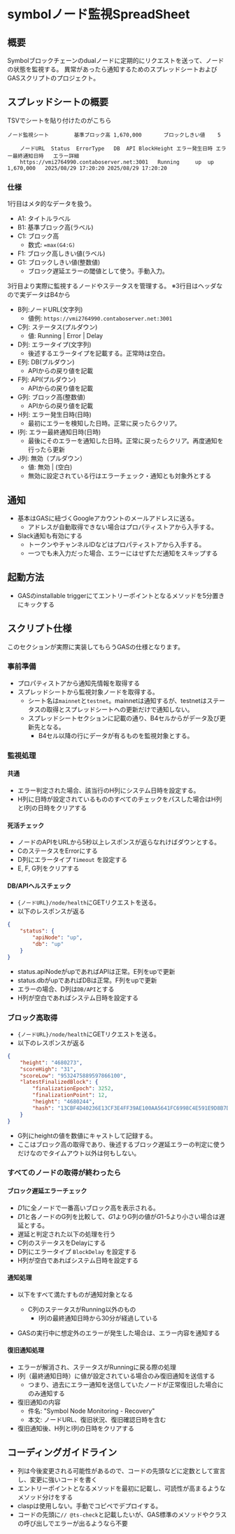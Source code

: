 # symbolノード監視SpreadSheet

## 概要
Symbolブロックチェーンのdualノードに定期的にリクエストを送って、ノードの状態を監視する。
異常があったら通知するためのスプレッドシートおよびGASスクリプトのプロジェクト。

## スプレッドシートの概要

TSVでシートを貼り付けたのがこちら

```
ノード監視シート		基準ブロック高	1,670,000		ブロックしきい値	5			
									
	ノードURL	Status	ErrorType	DB	API	BlockHeight	エラー発生日時	エラー最終通知日時	エラー詳細
	https://vmi2764990.contaboserver.net:3001	Running		up	up	1,670,000	2025/08/29 17:20:20	2025/08/29 17:20:20	
```

### 仕様

1行目はメタ的なデータを扱う。

- A1: タイトルラベル
- B1: 基準ブロック高(ラベル)
- C1: ブロック高
	- 数式: `=max(G4:G)`
- F1: ブロック高しきい値(ラベル)
- G1: ブロックしきい値(整数値)
	- ブロック遅延エラーの閾値として使う。手動入力。

3行目より実際に監視するノードやステータスを管理する。
  ※3行目はヘッダなので実データはB4から

- B列:ノードURL(文字列)
  - 値例: `https://vmi2764990.contaboserver.net:3001`
- C列: ステータス(プルダウン)
	- 値: Running | Error | Delay
- D列: エラータイプ(文字列)
  - 後述するエラータイプを記載する。正常時は空白。
- E列: DB(プルダウン)
  - APIからの戻り値を記載
- F列: API(プルダウン)
  - APIからの戻り値を記載
- G列: ブロック高(整数値)
  - APIからの戻り値を記載
- H列: エラー発生日時(日時)
  - 最初にエラーを検知した日時。正常に戻ったらクリア。
- I列: エラー最終通知日時(日時)
  - 最後にそのエラーを通知した日時。正常に戻ったらクリア。再度通知を行ったら更新
- J列: 無効（プルダウン）
  - 値: 無効 | (空白)
  - 無効に設定されている行はエラーチェック・通知とも対象外とする


## 通知
- 基本はGASに紐づくGoogleアカウントのメールアドレスに送る。
	- アドレスが自動取得できない場合はプロパティストアから入手する。
- Slack通知も有効にする
	- トークンやチャンネルIDなどはプロパティストアから入手する。
	- 一つでも未入力だった場合、エラーにはせずただ通知をスキップする

## 起動方法
- GASのinstallable triggerにてエントリーポイントとなるメソッドを5分置きにキックする

## スクリプト仕様
このセクションが実際に実装してもらうGASの仕様となります。

### 事前準備
- プロパティストアから通知先情報を取得する
- スプレッドシートから監視対象ノードを取得する。
  - シート名は`mainnet`と`testnet`。mainnetは通知するが、testnetはステータスの取得とスプレッドシートへの更新だけで通知しない。
  - スプレッドシートセクションに記載の通り、B4セルからがデータ及び更新先となる。
	- B4セル以降の行にデータが有るものを監視対象とする。

### 監視処理
#### 共通
- エラー判定された場合、該当行のH列にシステム日時を設定する。
- H列に日時が設定されているもののすべてのチェックをパスした場合はH列とI列の日時をクリアする

#### 死活チェック
- ノードのAPIをURLから5秒以上レスポンスが返らなれけばダウンとする。
 - CのステータスをErrorにする
 - D列にエラータイプ `Timeout` を設定する
 - E, F, G列をクリアする

#### DB/APIヘルスチェック
- `{ノードURL}/node/health`にGETリクエストを送る。
- 以下のレスポンスが返る

```json
{
    "status": {
        "apiNode": "up",
        "db": "up"
    }
}
```
- status.apiNodeがupであればAPIは正常。E列をupで更新
- status.dbがupであればDBは正常。F列をupで更新
- エラーの場合、D列は`DB/API`とする
- H列が空白であればシステム日時を設定する

### ブロック高取得
- `{ノードURL}/node/health`にGETリクエストを送る。
- 以下のレスポンスが返る

```json
{
    "height": "4680273",
    "scoreHigh": "31",
    "scoreLow": "9532475889597866100",
    "latestFinalizedBlock": {
        "finalizationEpoch": 3252,
        "finalizationPoint": 12,
        "height": "4680244",
        "hash": "13CBF4D40236E13CF3E4FF39AE100AA5641FC6998C4E591E9D8B7D152D6994F1"
    }
}
```

- G列にheightの値を数値にキャストして記録する。
- ここはブロック高の取得であり、後述するブロック遅延エラーの判定に使うだけなのでタイムアウト以外は何もしない。

### すべてのノードの取得が終わったら
#### ブロック遅延エラーチェック
- $D$1に全ノードで一番高いブロック高を表示される。
- $D$1と各ノードのG列を比較して、$G$1よりG列の値が$G$1-5より小さい場合は遅延とする。
- 遅延と判定された以下の処理を行う
 - C列のステータスをDelayにする
 - D列にエラータイプ `BlockDelay` を設定する
 - H列が空白であればシステム日時を設定する

#### 通知処理
- 以下をすべて満たすものが通知対象となる
  - C列のステータスがRunning以外のもの
	- I列の最終通知日時から30分が経過している

- GASの実行中に想定外のエラーが発生した場合は、エラー内容を通知する

#### 復旧通知処理
- エラーが解消され、ステータスがRunningに戻る際の処理
- I列（最終通知日時）に値が設定されている場合のみ復旧通知を送信する
  - つまり、過去にエラー通知を送信していたノードが正常復旧した場合にのみ通知する
- 復旧通知の内容
  - 件名: "Symbol Node Monitoring - Recovery"
  - 本文: ノードURL、復旧状況、復旧確認日時を含む
- 復旧通知後、H列とI列の日時をクリアする


## コーディングガイドライン
- 列は今後変更される可能性があるので、コードの先頭などに定数として宣言し、変更に強いコードを書く
- エントリーポイントとなるメソッドを最初に記載し、可読性が高まるようなメソッド分けをする
- claspは使用しない。手動でコピペでデプロイする。
- コードの先頭に`// @ts-check`と記載したいが、GAS標準のメソッドやクラスの呼び出しでエラーが出るようなら不要
